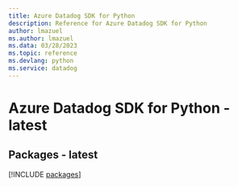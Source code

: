 ```yaml
---
title: Azure Datadog SDK for Python
description: Reference for Azure Datadog SDK for Python
author: lmazuel
ms.author: lmazuel
ms.data: 03/28/2023
ms.topic: reference
ms.devlang: python
ms.service: datadog
---
```

# Azure Datadog SDK for Python - latest
## Packages - latest
[!INCLUDE [packages](datadog-index.md)]